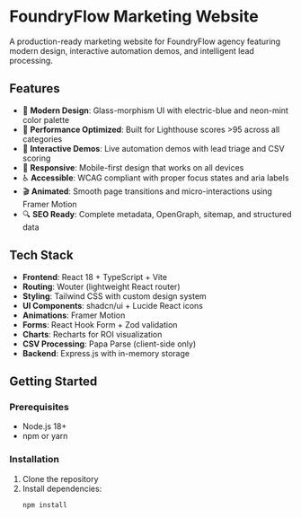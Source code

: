 # FoundryFlow Marketing Website

A production-ready marketing website for FoundryFlow agency featuring modern design, interactive automation demos, and intelligent lead processing.

## Features

- 🎨 **Modern Design**: Glass-morphism UI with electric-blue and neon-mint color palette
- 🚀 **Performance Optimized**: Built for Lighthouse scores >95 across all categories  
- 🤖 **Interactive Demos**: Live automation demos with lead triage and CSV scoring
- 📱 **Responsive**: Mobile-first design that works on all devices
- ♿ **Accessible**: WCAG compliant with proper focus states and aria labels
- 🎬 **Animated**: Smooth page transitions and micro-interactions using Framer Motion
- 🔍 **SEO Ready**: Complete metadata, OpenGraph, sitemap, and structured data

## Tech Stack

- **Frontend**: React 18 + TypeScript + Vite
- **Routing**: Wouter (lightweight React router)
- **Styling**: Tailwind CSS with custom design system
- **UI Components**: shadcn/ui + Lucide React icons  
- **Animations**: Framer Motion
- **Forms**: React Hook Form + Zod validation
- **Charts**: Recharts for ROI visualization
- **CSV Processing**: Papa Parse (client-side only)
- **Backend**: Express.js with in-memory storage

## Getting Started

### Prerequisites

- Node.js 18+ 
- npm or yarn

### Installation

1. Clone the repository
2. Install dependencies:
   ```bash
   npm install
   